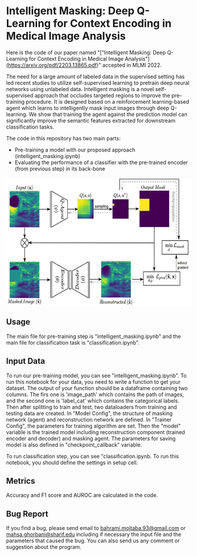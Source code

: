 Intelligent Masking: Deep Q-Learning for Context Encoding in Medical Image Analysis
====
Here is the code of our paper named "["Intelligent Masking: Deep Q-Learning for Context Encoding in Medical Image Analysis"] (https://arxiv.org/pdf/2203.13865.pdf)" accepted in MLMI 2022. 

The need for a large amount of labeled data in the supervised setting has led recent studies to utilize self-supervised learning to pretrain deep neural networks using unlabeled data. Intelligent masking is a novel self-supervised approach that occludes targeted regions to improve the pre-training procedure. It is designed based on a reinforcement learning-based agent which learns to intelligently mask input images through deep Q-learning. We show that training the agent against
the prediction model can significantly improve the semantic features extracted for downstream classification tasks.

The code in this repository has two main parts: 
- Pre-training a model with our proposed approach (intelligent_masking.ipynb)
- Evaluating the performance of a classifier with the pre-trained encoder (from previous step) in its back-bone

<a href="url"><img src="https://github.com/mahsa91/IntelligentMasking-MLMI2022/blob/main/intelligent-masking.JPG" align="center" height="350" ></a>  

Usage 
------------
The main file for pre-training step is "intelligent_masking.ipynb" and the main file for classification task is "classification.ipynb".


Input Data
------------
To run our pre-training model, you can see "intelligent_masking.ipynb". To run this notebook for your data, you need to write a function to get your dataset. The output of your function should be a dataframe containing two columns. The firs one  is 'image_path' which contains the path of images, and the second one is 'label_cat' which contains the categorical labels. Then after splitting to train and test, two dataloaders from training and testing data are created. In "Model Config", the structure of masking network (agent) and reconstruction network are defined. In "Trainer Config", the parameters for training algorithm are set. Then the "model" variable is the trained model including reconstruction component (trained encoder and decoder) and masking agent. The parameters for saving model is also defined in "checkpoint_callback" variable. 

To run classification step, you can see "classification.ipynb. To run this notebook, you should define the settings in setup cell.

Metrics
------------
Accuracy and F1 score and AUROC are calculated in the code. 


Bug Report
------------
If you find a bug, please send email to bahrami.mojtaba.93@gmail.com or mahsa.ghorbani@sharif.edu including if necessary the input file and the parameters that caused the bug.
You can also send us any comment or suggestion about the program.
